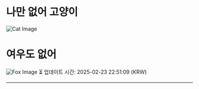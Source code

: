 
# 나만 없어 고양이

![Cat Image](https://cdn2.thecatapi.com/images/4j2.gif)

# 여우도 없어
![Fox Image](https://randomfox.ca/images/98.jpg)
⏳ 업데이트 시간: 2025-02-23 22:51:09 (KRW)

---
